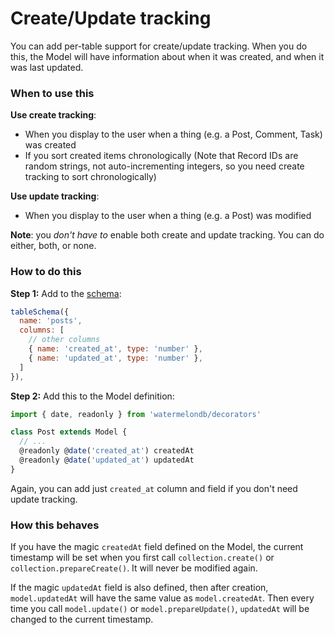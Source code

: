 # Create/Update tracking

You can add per-table support for create/update tracking. When you do this, the Model will have information about when it was created, and when it was last updated.

### When to use this

**Use create tracking**:

- When you display to the user when a thing (e.g. a Post, Comment, Task) was created
- If you sort created items chronologically (Note that Record IDs are random strings, not auto-incrementing integers, so you need create tracking to sort chronologically)

**Use update tracking**:

- When you display to the user when a thing (e.g. a Post) was modified

**Note**: you _don't have to_ enable both create and update tracking. You can do either, both, or none.

### How to do this

**Step 1:** Add to the [schema](../Schema.md):

```js
tableSchema({
  name: 'posts',
  columns: [
    // other columns
    { name: 'created_at', type: 'number' },
    { name: 'updated_at', type: 'number' },
  ]
}),
```

**Step 2:** Add this to the Model definition:

```js
import { date, readonly } from 'watermelondb/decorators'

class Post extends Model {
  // ...
  @readonly @date('created_at') createdAt
  @readonly @date('updated_at') updatedAt
}
```

Again, you can add just `created_at` column and field if you don't need update tracking.

### How this behaves

If you have the magic `createdAt` field defined on the Model, the current timestamp will be set when you first call `collection.create()` or `collection.prepareCreate()`. It will never be modified again.

If the magic `updatedAt` field is also defined, then after creation, `model.updatedAt` will have the same value as `model.createdAt`. Then every time you call `model.update()` or `model.prepareUpdate()`, `updatedAt` will be changed to the current timestamp.
